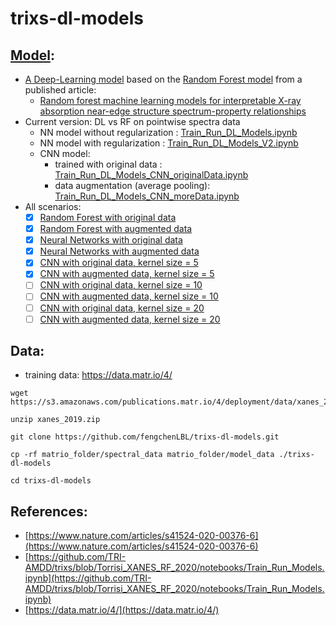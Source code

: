 # trixs-dl-models
## [Model](Train_Run_DL_Models.ipynb):
* [A Deep-Learning model](Train_Run_DL_Models.ipynb) based on the [Random Forest model](https://github.com/TRI-AMDD/trixs/blob/Torrisi_XANES_RF_2020/notebooks/Train_Run_Models.ipynb) from a published article: 
   * [Random forest machine learning models for interpretable X-ray absorption near-edge structure spectrum-property relationships](https://www.nature.com/articles/s41524-020-00376-6)
* Current version: DL vs RF on pointwise spectra data
  * NN model without regularization : [Train_Run_DL_Models.ipynb](Train_Run_DL_Models.ipynb)
  * NN model with regularization : [Train_Run_DL_Models_V2.ipynb](Train_Run_DL_Models.ipynb)
  * CNN model:
    * trained with original data : [Train_Run_DL_Models_CNN_originalData.ipynb](Train_Run_DL_Models_CNN_originalData.ipynb)
    * data augmentation (average pooling): [Train_Run_DL_Models_CNN_moreData.ipynb](Train_Run_DL_Models_CNN_moreData.ipynb)
* All scenarios:
  - [x] [Random Forest with original data](Train_Run_DL_Models_CNN_originalData.ipynb)
  - [x] [Random Forest with augmented data](Train_Run_DL_Models_CNN_moreData.ipynb)
  - [x] [Neural Networks with original data](Train_Run_DL_Models.ipynb)
  - [x] [Neural Networks with augmented data](Train_Run_DL_Models_moreData.ipynb)
  - [x] [CNN with original data, kernel size = 5](Train_Run_DL_Models_CNN_originalData.ipynb)
  - [x] [CNN with augmented data, kernel size = 5](Train_Run_DL_Models_CNN_moreData.ipynb)
  - [ ] [CNN with original data, kernel size = 10](Train_Run_DL_Models_CNN_originalData_10.ipynb)
  - [ ] [CNN with augmented data, kernel size = 10](Train_Run_DL_Models_CNN_moreData_10.ipynb)
  - [ ] [CNN with original data, kernel size = 20](Train_Run_DL_Models_CNN_originalData_20.ipynb)
  - [ ] [CNN with augmented data, kernel size = 20](Train_Run_DL_Models_CNN_moreData_20.ipynb)

## Data:
* training data: https://data.matr.io/4/
```
wget https://s3.amazonaws.com/publications.matr.io/4/deployment/data/xanes_2019.zip

unzip xanes_2019.zip

git clone https://github.com/fengchenLBL/trixs-dl-models.git

cp -rf matrio_folder/spectral_data matrio_folder/model_data ./trixs-dl-models

cd trixs-dl-models
```
## References:
* [https://www.nature.com/articles/s41524-020-00376-6](https://www.nature.com/articles/s41524-020-00376-6)
* [https://github.com/TRI-AMDD/trixs/blob/Torrisi_XANES_RF_2020/notebooks/Train_Run_Models.ipynb](https://github.com/TRI-AMDD/trixs/blob/Torrisi_XANES_RF_2020/notebooks/Train_Run_Models.ipynb)
* [https://data.matr.io/4/](https://data.matr.io/4/)
